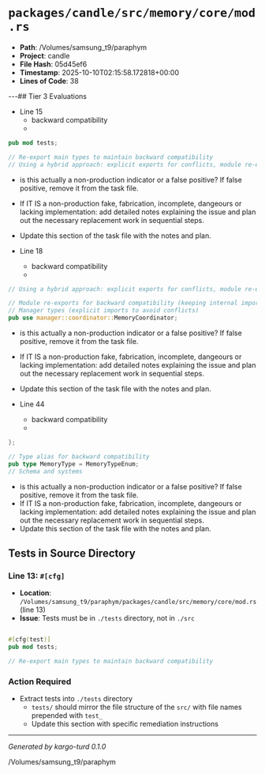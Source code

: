 # `packages/candle/src/memory/core/mod.rs`

- **Path**: /Volumes/samsung_t9/paraphym
- **Project**: candle
- **File Hash**: 05d45ef6  
- **Timestamp**: 2025-10-10T02:15:58.172818+00:00  
- **Lines of Code**: 38

---## Tier 3 Evaluations


- Line 15
  - backward compatibility
  - 

```rust
pub mod tests;

// Re-export main types to maintain backward compatibility
// Using a hybrid approach: explicit exports for conflicts, module re-exports for compatibility

```

- is this actually a non-production indicator or a false positive? If false positive, remove it from the task file.
- If IT IS a non-production fake, fabrication, incomplete, dangeours or lacking implementation: add detailed notes explaining the issue and plan out the necessary replacement work in sequential steps. 
- Update this section of the task file with the notes and plan.


- Line 18
  - backward compatibility
  - 

```rust
// Using a hybrid approach: explicit exports for conflicts, module re-exports for compatibility

// Module re-exports for backward compatibility (keeping internal imports working)
// Manager types (explicit imports to avoid conflicts)
pub use manager::coordinator::MemoryCoordinator;
```

- is this actually a non-production indicator or a false positive? If false positive, remove it from the task file.
- If IT IS a non-production fake, fabrication, incomplete, dangeours or lacking implementation: add detailed notes explaining the issue and plan out the necessary replacement work in sequential steps. 
- Update this section of the task file with the notes and plan.


- Line 44
  - backward compatibility
  - 

```rust
};

// Type alias for backward compatibility
pub type MemoryType = MemoryTypeEnum;
// Schema and systems
```

- is this actually a non-production indicator or a false positive? If false positive, remove it from the task file.
- If IT IS a non-production fake, fabrication, incomplete, dangeours or lacking implementation: add detailed notes explaining the issue and plan out the necessary replacement work in sequential steps. 
- Update this section of the task file with the notes and plan.

## Tests in Source Directory


### Line 13: `#[cfg]`

- **Location**: `/Volumes/samsung_t9/paraphym/packages/candle/src/memory/core/mod.rs` (line 13)
- **Issue**: Tests must be in `./tests` directory, not in `./src`

```rust

#[cfg(test)]
pub mod tests;

// Re-export main types to maintain backward compatibility
```

### Action Required

- Extract tests into `./tests` directory
  - `tests/` should mirror the file structure of the `src/` with file names prepended with `test_`
  - Update this section with specific remediation instructions
  

---

*Generated by kargo-turd 0.1.0*

/Volumes/samsung_t9/paraphym